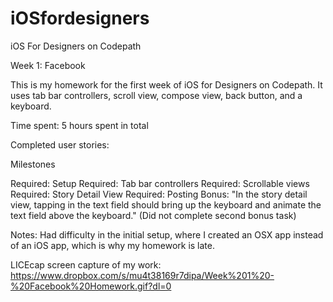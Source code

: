 iOSfordesigners
===============

iOS For Designers on Codepath

Week 1: Facebook

This is my homework for the first week of iOS for Designers on Codepath. It uses tab bar controllers, scroll view, compose view, back button, and a keyboard.

Time spent: 5 hours spent in total

Completed user stories:

Milestones

Required: Setup
Required: Tab bar controllers
Required: Scrollable views
Required: Story Detail View
Required: Posting
Bonus: "In the story detail view, tapping in the text field should bring up the keyboard and animate the text field above the keyboard." (Did not complete second bonus task)

Notes: Had difficulty in the initial setup, where I created an OSX app instead of an iOS app, which is why my homework is late.

LICEcap screen capture of my work:
https://www.dropbox.com/s/mu4t38169r7dipa/Week%201%20-%20Facebook%20Homework.gif?dl=0
